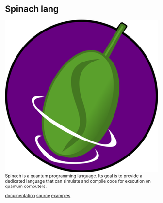 # Spinach lang
![logo for Spinach](spinach.png "Spinach")
Spinach is a quantum programming language.
Its goal is to provide a dedicated language that can simulate and compile code for execution on quantum computers.

[documentation](https://spinachlang.github.io/spinachsite/)
[source](https://github.com/spinachlang/spinachlang)
[examples](https://github.com/spinachlang/spinachlang-algorithms)